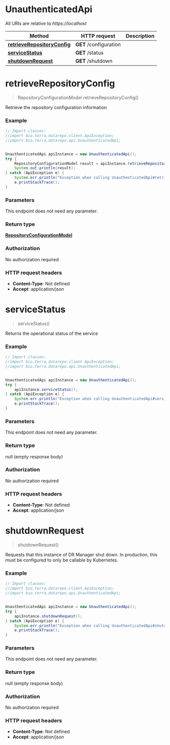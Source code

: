 # UnauthenticatedApi

All URIs are relative to *https://localhost*

Method | HTTP request | Description
------------- | ------------- | -------------
[**retrieveRepositoryConfig**](UnauthenticatedApi.md#retrieveRepositoryConfig) | **GET** /configuration | 
[**serviceStatus**](UnauthenticatedApi.md#serviceStatus) | **GET** /status | 
[**shutdownRequest**](UnauthenticatedApi.md#shutdownRequest) | **GET** /shutdown | 


<a name="retrieveRepositoryConfig"></a>
# **retrieveRepositoryConfig**
> RepositoryConfigurationModel retrieveRepositoryConfig()



Retrieve the repository configuration information

### Example
```java
// Import classes:
//import bio.terra.datarepo.client.ApiException;
//import bio.terra.datarepo.api.UnauthenticatedApi;


UnauthenticatedApi apiInstance = new UnauthenticatedApi();
try {
    RepositoryConfigurationModel result = apiInstance.retrieveRepositoryConfig();
    System.out.println(result);
} catch (ApiException e) {
    System.err.println("Exception when calling UnauthenticatedApi#retrieveRepositoryConfig");
    e.printStackTrace();
}
```

### Parameters
This endpoint does not need any parameter.

### Return type

[**RepositoryConfigurationModel**](RepositoryConfigurationModel.md)

### Authorization

No authorization required

### HTTP request headers

 - **Content-Type**: Not defined
 - **Accept**: application/json

<a name="serviceStatus"></a>
# **serviceStatus**
> serviceStatus()



Returns the operational status of the service 

### Example
```java
// Import classes:
//import bio.terra.datarepo.client.ApiException;
//import bio.terra.datarepo.api.UnauthenticatedApi;


UnauthenticatedApi apiInstance = new UnauthenticatedApi();
try {
    apiInstance.serviceStatus();
} catch (ApiException e) {
    System.err.println("Exception when calling UnauthenticatedApi#serviceStatus");
    e.printStackTrace();
}
```

### Parameters
This endpoint does not need any parameter.

### Return type

null (empty response body)

### Authorization

No authorization required

### HTTP request headers

 - **Content-Type**: Not defined
 - **Accept**: application/json

<a name="shutdownRequest"></a>
# **shutdownRequest**
> shutdownRequest()



Requests that this instance of DR Manager shut down. In production, this must be configured to only be callable by Kubernetes. 

### Example
```java
// Import classes:
//import bio.terra.datarepo.client.ApiException;
//import bio.terra.datarepo.api.UnauthenticatedApi;


UnauthenticatedApi apiInstance = new UnauthenticatedApi();
try {
    apiInstance.shutdownRequest();
} catch (ApiException e) {
    System.err.println("Exception when calling UnauthenticatedApi#shutdownRequest");
    e.printStackTrace();
}
```

### Parameters
This endpoint does not need any parameter.

### Return type

null (empty response body)

### Authorization

No authorization required

### HTTP request headers

 - **Content-Type**: Not defined
 - **Accept**: application/json

